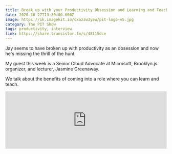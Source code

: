 ```yaml
---
title: Break up with your Productivity Obsession and Learning and Teaching with Jasmine Greenaway
date: 2020-10-27T13:30:00.000Z
image: https://ik.imagekit.io/cxazzw3yew/pit-logo-v5.jpg
category: The PIT Show
tags: productivity, interview
link: https://share.transistor.fm/s/48115dce
---
```


Jay seems to have broken up with productivity as an obsession and now he's missing the thrill of the hunt.

My guest this week is a Senior Cloud Advocate at Microsoft, Brooklyn.js organizer, and lecturer, Jasmine Greenaway.

We talk about the benefits of coming into a role where you can learn and teach.

<iframe width="100%" height="180" frameborder="no" scrolling="no" seamless src="https://share.transistor.fm/e/48115dce"></iframe>
